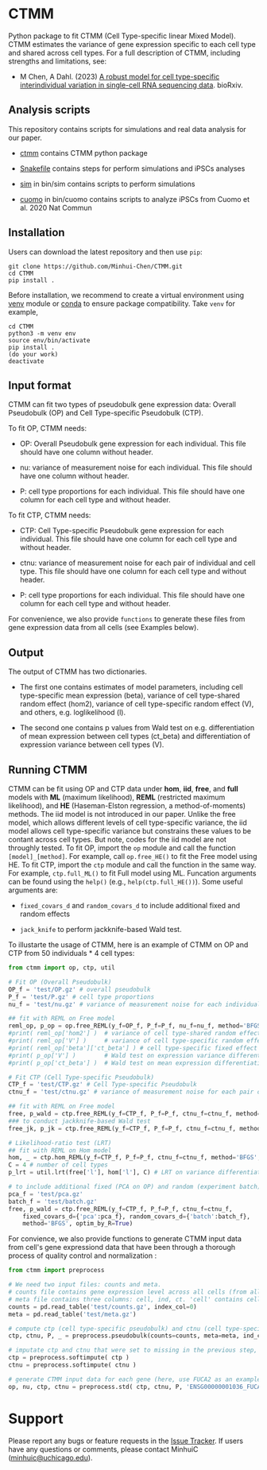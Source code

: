 # CTMM
Python package to fit CTMM (Cell Type-specific linear Mixed Model). CTMM estimates the variance of gene expression specific to each cell type and shared across cell types. For a full description of CTMM, including strengths and limitations, see:
  
* M Chen, A Dahl. (2023) [A robust model for cell type-specific interindividual variation in single-cell RNA sequencing data](https://www.biorxiv.org/content/10.1101/2023.02.24.529987v1). bioRxiv.

## Analysis scripts
This repository contains scripts for simulations and real data analysis for our paper.

* [ctmm](ctmm) contains CTMM python package

* [Snakefile](Snakefile) contains steps for perform simulations and iPSCs analyses

* [sim](bin/sim) in bin/sim contains scripts to perform simulations

* [cuomo](bin/cuomo) in bin/cuomo contains scripts to analyze iPSCs from Cuomo et al. 2020 Nat Commun

## Installation
Users can download the latest repository and then use ``pip``:

    git clone https://github.com/Minhui-Chen/CTMM.git
    cd CTMM
    pip install .

Before installation, we recommend to create a virtual environment using [venv](https://packaging.python.org/en/latest/guides/installing-using-pip-and-virtual-environments/) module or [conda](https://docs.conda.io/en/latest/) to ensure package compatibility. Take ``venv`` for example, 

    cd CTMM
    python3 -m venv env
    source env/bin/activate
    pip install .
    (do your work)
    deactivate

## Input format
CTMM can fit two types of pseudobulk gene expression data: Overall Pseudobulk (OP) and Cell Type-specific Pseudobulk (CTP).

To fit OP, CTMM needs:

* OP: Overall Pseudobulk gene expression for each individual. This file should have one column without header. 

* nu: variance of measurement noise for each individual. This file should have one column without header. 

* P: cell type proportions for each individual. This file should have one column for each cell type and without header.

To fit CTP, CTMM needs:

* CTP: Cell Type-specific Pseudobulk gene expression for each individual. This file should have one column for each cell type and without header. 

* ctnu: variance of measurement noise for each pair of individual and cell type. This file should have one column for each cell type and without header.

* P: cell type proportions for each individual. This file should have one column for each cell type and without header.

For convenience, we also provide ``functions`` to generate these files from gene expression data from all cells (see Examples below). 

## Output
The output of CTMM has two dictionaries.

* The first one contains estimates of model parameters, including cell type-specific mean expression (beta), variance of cell type-shared random effect (hom2), variance of cell type-specific random effect (V), and others, e.g. loglikelihood (l).

* The second one contains p values from Wald test on e.g. differentiation of mean expression between cell types (ct_beta) and differentiation of expression variance between cell types (V). 

## Running CTMM

CTMM can be fit using OP and CTP data under **hom**, **iid**, **free**, and **full** models with **ML** (maximum likelihood), **REML** (restricted maximum likelihood), and **HE** (Haseman-Elston regression, a method-of-moments) methods.
The iid model is not introduced in our paper. Unlike the free model, which allows different levels of cell type-specific variance, the iid model allows cell type-specific variance but constrains these values to be contant across cell types. But note, codes for the iid model are not throughly tested. 
To fit OP, import the ``op`` module and call the function ``[model]_[method]``. For example, call ``op.free_HE()`` to fit the Free model using HE. 
To fit CTP, import the ``ctp`` module and call the function in the same way. For example, ``ctp.full_ML()`` to fit Full model using ML. 
Funcation arguments can be found using the ``help()`` (e.g., ``help(ctp.full_HE())``). Some useful arguments are:

* ``fixed_covars_d``  and ``random_covars_d`` to include additional fixed and random effects

* ``jack_knife`` to perform jackknife-based Wald test.

To illustarte the usage of CTMM, here is an example of CTMM on OP and CTP from 50 individuals * 4 cell types:
```python
from ctmm import op, ctp, util

# Fit OP (Overall Pseudobulk)
OP_f = 'test/OP.gz' # overall pseudobulk
P_f = 'test/P.gz' # cell type proportions
nu_f = 'test/nu.gz' # variance of measurement noise for each individual

## fit with REML on Free model
reml_op, p_op = op.free_REML(y_f=OP_f, P_f=P_f, nu_f=nu_f, method='BFGS', optim_by_R=True) # use BFGS in R optim function for optimization
#print( reml_op['hom2'] )  # variance of cell type-shared random effect (\sigma_\alpha^2)
#print( reml_op['V'] )     # variance of cell type-specific random effect 
#print( reml_op['beta']['ct_beta'] ) # cell type-specific fixed effect i.e. mean expression
#print( p_op['V'] )        # Wald test on expression variance differentiation between cell types (V_1 =V_2 = 0)
#print( p_op['ct_beta'] )  # Wald test on mean expression differentiation between cell types (beta_1 = beta_2)

# Fit CTP (Cell Type-specific Pseudobulk)
CTP_f = 'test/CTP.gz' # Cell Type-specific Pseudobulk
ctnu_f = 'test/ctnu.gz' # variance of measurement noise for each pair of individual and cell type

## fit with REML on Free model
free, p_wald = ctp.free_REML(y_f=CTP_f, P_f=P_f, ctnu_f=ctnu_f, method='BFGS', optim_by_R=True) 
### to conduct jackknife-based Wald test 
free_jk, p_jk = ctp.free_REML(y_f=CTP_f, P_f=P_f, ctnu_f=ctnu_f, method='BFGS', optim_by_R=True, jack_knife=True)

# Likelihood-ratio test (LRT)
## fit with REML on Hom model
hom, _ = ctp.hom_REML(y_f=CTP_f, P_f=P_f, ctnu_f=ctnu_f, method='BFGS', optim_by_R=True)
C = 4 # number of cell types
p_lrt = util.lrt(free['l'], hom['l'], C) # LRT on variance differentiation (V=0) # free['l'], hom['l']: loglikelihood

# to include additional fixed (PCA on OP) and random (experiment batch) effects
pca_f = 'test/pca.gz'
batch_f = 'test/batch.gz'
free, p_wald = ctp.free_REML(y_f=CTP_f, P_f=P_f, ctnu_f=ctnu_f, 
    fixed_covars_d={'pca':pca_f}, random_covars_d={'batch':batch_f}, 
    method='BFGS', optim_by_R=True)
```

For convience, we also provide functions to generate CTMM input data from cell's gene expressiond data that have been through a thorough process of quality control and normalization :

```python
from ctmm import preprocess

# We need two input files: counts and meta.
# counts file contains gene expression level across all cells (from all cell types and individuals). Each row corresponds to a single genes and each column corresponds to a single cell. Use gene names as dataframe row INDEX and cell IDs as dataframe COLUMNS label.
# meta file contains three columns: cell, ind, ct. 'cell' contains cell IDs, corresponding to column labels in counts. 'ind' contains individual IDs. 'ct' contains cell type, indicating the assignment of cells to cell types.
counts = pd.read_table('test/counts.gz', index_col=0)
meta = pd.read_table('test/meta.gz')

# compute ctp (cell type-specific pseudobulk) and ctnu (cell type-specific noise variance) and P (cell type proportions)
ctp, ctnu, P, _ = preprocess.pseudobulk(counts=counts, meta=meta, ind_cut=100, ct_cut=10) # remove individuals with <= 100 cells, set ctp and ctnu to missing for individual-cell type pairs with <=10 cells 

# imputate ctp and ctnu that were set to missing in the previous step, using the program softImpute
ctp = preprocess.softimpute( ctp )
ctnu = preprocess.softimpute( ctnu )

# generate CTMM input data for each gene (here, use FUCA2 as an example).
op, nu, ctp, ctnu = preprocess.std( ctp, ctnu, P, 'ENSG00000001036_FUCA2' )
```
 
# Support

Please report any bugs or feature requests in the [Issue Tracker](https://github.com/Minhui-Chen/CTMM/issues). 
If users have any questions or comments, please contact MinhuiC (minhuic@uchicago.edu).
